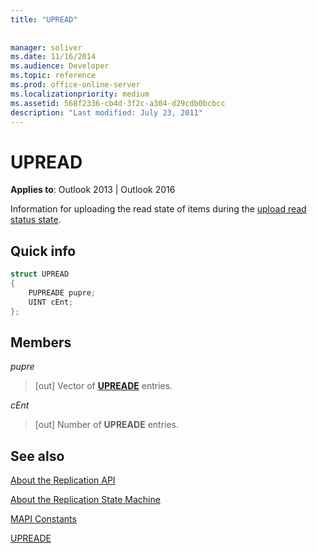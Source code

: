 ```yaml
---
title: "UPREAD"
 
 
manager: soliver
ms.date: 11/16/2014
ms.audience: Developer
ms.topic: reference
ms.prod: office-online-server
ms.localizationpriority: medium
ms.assetid: 568f2336-cb4d-3f2c-a304-d29cdb0bcbcc
description: "Last modified: July 23, 2011"
---
```


# UPREAD

  
  
**Applies to**: Outlook 2013 | Outlook 2016 
  
Information for uploading the read state of items during the [upload read status state](upload-read-status-state.md).
  
## Quick info

```cpp
struct UPREAD 
{ 
    PUPREADE pupre; 
    UINT cEnt; 
};
```

## Members

 _pupre_
  
> [out] Vector of **[UPREADE](upreade.md)** entries. 
    
 _cEnt_
  
> [out] Number of **UPREADE** entries. 
    
## See also



[About the Replication API](about-the-replication-api.md)
  
[About the Replication State Machine](about-the-replication-state-machine.md)
  
[MAPI Constants](mapi-constants.md)
  
[UPREADE](upreade.md)

